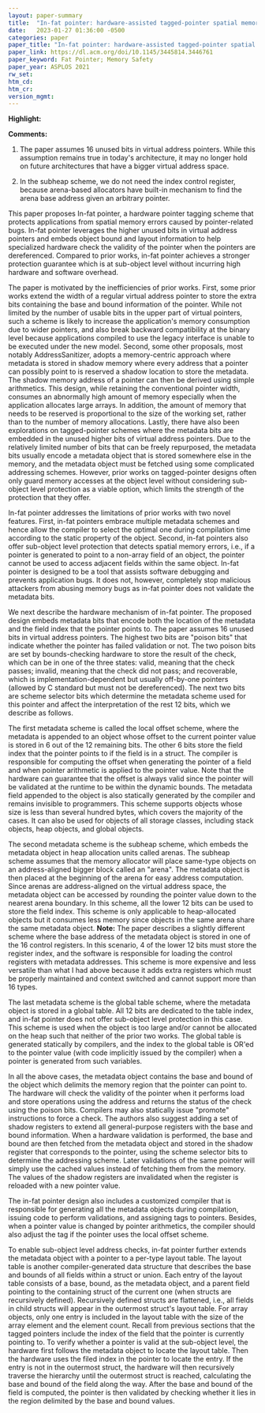 ```yaml
---
layout: paper-summary
title:  "In-fat pointer: hardware-assisted tagged-pointer spatial memory safety defense with subobject granularity protection"
date:   2023-01-27 01:36:00 -0500
categories: paper
paper_title: "In-fat pointer: hardware-assisted tagged-pointer spatial memory safety defense with subobject granularity protection"
paper_link: https://dl.acm.org/doi/10.1145/3445814.3446761
paper_keyword: Fat Pointer; Memory Safety
paper_year: ASPLOS 2021
rw_set:
htm_cd:
htm_cr:
version_mgmt:
---
```


**Highlight:**

**Comments:**

1. The paper assumes 16 unused bits in virtual address pointers. While this assumption remains true in today's
architecture, it may no longer hold on future architectures that have a bigger virtual address space.

2. In the subheap scheme, we do not need the index control register, because arena-based allocators have built-in
mechanism to find the arena base address given an arbitrary pointer.

This paper proposes In-fat pointer, a hardware pointer tagging scheme that protects applications from spatial
memory errors caused by pointer-related bugs. In-fat pointer leverages the higher unused bits in virtual address 
pointers and embeds object bound and layout information to help specialized hardware check the validity of the 
pointer when the pointers are dereferenced.
Compared to prior works, in-fat pointer achieves a stronger protection guarantee which is at sub-object level 
without incurring high hardware and software overhead.

The paper is motivated by the inefficiencies of prior works. First, some prior works extend the width of a 
regular virtual address pointer to store the extra bits containing the base and bound information of the pointer.
While not limited by the number of usable bits in the upper part of virtual pointers, such a scheme is likely to
increase the application's memory consumption due to wider pointers, and also break backward compatibility at the binary
level because applications compiled to use the legacy interface is unable to be executed under the new model.
Second, some other proposals, most notably AddressSanitizer, adopts a memory-centric approach where metadata is
stored in shadow memory where every address that a pointer can possibly point to is reserved a shadow location
to store the metadata. The shadow memory address of a pointer can then be derived using simple arithmetics.
This design, while retaining the conventional pointer width, consumes an abnormally high amount of memory especially
when the application allocates large arrays. In addition, the amount of memory that needs to be reserved is 
proportional to the size of the working set, rather than to the number of memory allocations.
Lastly, there have also been explorations on tagged-pointer schemes where the metadata bits are embedded in 
the unused higher bits of virtual address pointers. Due to the relatively limited number of bits that can be 
freely repurposed, the metadata bits usually encode a metadata object that is stored somewhere else in the memory,
and the metadata object must be fetched using some complicated addressing schemes.
However, prior works on tagged-pointer designs often only guard memory accesses at the object level without 
considering sub-object level protection as a viable option, which limits the strength of the protection
that they offer.

In-fat pointer addresses the limitations of prior works with two novel features. First, in-fat pointers embrace 
multiple metadata schemes and hence allow the compiler to select the optimal one during compilation time 
according to the static property of the object. Second, in-fat pointers also offer sub-object level protection
that detects spatial memory errors, i.e., if a pointer is generated to point to a non-array field of an
object, the pointer cannot be used to access adjacent fields within the same object.
In-fat pointer is designed to be a tool that assists software debugging and prevents application bugs. It does not,
however, completely stop malicious attackers from abusing memory bugs as in-fat pointer does not validate the metadata 
bits.

We next describe the hardware mechanism of in-fat pointer. The proposed design embeds metadata bits that encode
both the location of the metadata and the field index that the pointer points to. The paper assumes 16 unused bits 
in virtual address pointers. The highest two bits are "poison bits" that indicate whether the pointer has failed
validation or not. The two poison bits are set by bounds-checking hardware to store the result of the check, which
can be in one of the three states: valid, meaning that the check passes; invalid, meaning that the check did not pass;
and recoverable, which is implementation-dependent but usually off-by-one pointers (allowed by C standard but must not
be dereferenced). The next two bits are scheme selector bits which determine the metadata scheme used for this pointer
and affect the interpretation of the rest 12 bits, which we describe as follows. 

The first metadata scheme is called the local offset scheme, where the metadata is appended to an object whose offset
to the current pointer value is stored in 6 out of the 12 remaining bits. The other 6 bits store the field index
that the pointer points to if the field is in a struct.
The compiler is responsible for computing the offset when generating the pointer of a field and when pointer 
arithmetic is applied to the pointer value. Note that the hardware can guarantee that the offset is always valid
since the pointer will be validated at the runtime to be within the dynamic bounds.
The metadata field appended to the object is also statically generated by the compiler and remains invisible to
programmers. This scheme supports objects whose size is less than several hundred bytes, which covers the majority
of the cases. It can also be used for objects of all storage classes, including stack objects, heap objects, and global 
objects.

The second metadata scheme is the subheap scheme, which embeds the metadata object in heap allocation units called 
arenas. The subheap scheme assumes that the memory allocator will place same-type objects on an address-aligned 
bigger block called an "arena". The metadata object is then placed at the beginning of the arena for easy address
computation. Since arenas are address-aligned on the virtual address space, the metadata object can be accessed by 
rounding the pointer value down to the nearest arena boundary. In this scheme, all the lower 12 bits can be used
to store the field index.
This scheme is only applicable to heap-allocated objects but it consumes less memory since objects in the same
arena share the same metadata object.
**Note:** The paper describes a slightly different scheme where the base address of the metadata object is stored in
one of the 16 control registers. In this scenario, 4 of the lower 12 bits must store the register index, and the
software is responsible for loading the control registers with metadata addresses. This scheme is more expensive and
less versatile than what I had above because it adds extra registers which must be properly maintained and context
switched and cannot support more than 16 types.

The last metadata scheme is the global table scheme, where the metadata object is stored in a global table. All 12
bits are dedicated to the table index, and in-fat pointer does not offer sub-object level protection
in this case. This scheme is used when the object is too large and/or cannot be allocated on the heap such that neither 
of the prior two works. The global table is generated statically by compilers, and the index to the global table is
OR'ed to the pointer value (with code implicitly issued by the compiler) when a pointer is generated from such 
variables.

In all the above cases, the metadata object contains the base and bound of the object which delimits the memory region
that the pointer can point to. The hardware will check the validity of the pointer when it performs load and store 
operations using the address and returns the status of the check using the poison bits.
Compilers may also statically issue "promote" instructions to force a check. 
The authors also suggest adding a set of shadow registers to extend all general-purpose registers with the base 
and bound information. When a hardware validation is performed, the base and bound are then fetched from the 
metadata object and stored in the shadow register that corresponds to the pointer, using the scheme selector bits
to determine the addressing scheme. Later validations of the 
same pointer will simply use the cached values instead of fetching them from the memory.
The values of the shadow registers are invalidated when the register is reloaded with a new pointer value.

The in-fat pointer design also includes a customized compiler that is responsible for generating all the metadata 
objects during compilation, issuing code to perform validations, and assigning tags to pointers. Besides, when a 
pointer value is changed by pointer arithmetics, the compiler should also adjust the tag if the pointer uses the 
local offset scheme. 

To enable sub-object level address checks, in-fat pointer further extends the metadata object with a pointer to 
a per-type layout table. The layout table is another compiler-generated data structure that describes the 
base and bounds of all fields within a struct or union.
Each entry of the layout table consists of a base, bound, as the metadata object, and a parent field pointing to
the containing struct of the current one (when structs are recursively defined). Recursively defined structs are
flattened, i.e., all fields in child structs will appear in the outermost struct's layout table. 
For array objects, only one entry is included in the layout table with the size of the array element and the
element count.
Recall from previous sections that the tagged pointers include the index of the field that the pointer is currently 
pointing to.
To verify whether a pointer is valid at the sub-object level, the hardware first follows the metadata object to 
locate the layout table. Then the hardware uses the filed index in the pointer to locate the entry. If the entry
is not in the outermost struct, the hardware will then recursively traverse the hierarchy until the outermost 
struct is reached, calculating the base and bound of the field along the way.
After the base and bound of the field is computed, the pointer is then validated by checking whether it lies in 
the region delimited by the base and bound values.
